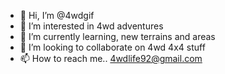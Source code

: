 - 👋 Hi, I’m @4wdgif
- 👀 I’m interested in 4wd adventures 
- 🌱 I’m currently learning, new terrains and areas
- 💞️ I’m looking to collaborate on 4wd 4x4 stuff
- 📫 How to reach me.. 4wdlife92@gmail.com

<!---
4wdgif/4wdgif is a ✨ special ✨ repository because its `README.md` (this file) appears on your GitHub profile.
You can click the Preview link to take a look at your changes.
--->
